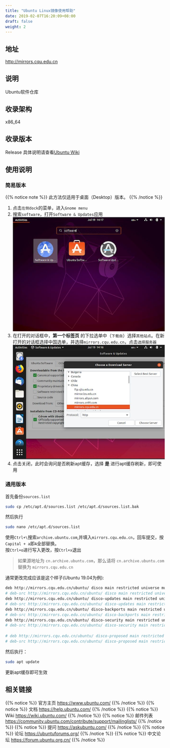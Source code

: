 ```yaml
---
title: "Ubuntu Linux镜像使用帮助"
date: 2019-02-07T16:20:09+08:00
draft: false
weight: 2
---
```

## 地址
http://mirrors.cqu.edu.cn
## 说明
Ubuntu软件仓库
## 收录架构
x86_64
## 收录版本
Release
具体说明请查看[Ubuntu Wiki](http://wiki.ubuntu.com/Releases)
## 使用说明
### 简易版本
{{% notice note %}}
此方法仅适用于桌面（Desktop）版本。
{{% /notice %}}
1. 点击`左侧dock`的菜单，进入`Gnome menu`</br>
2. 搜索`software`，打开`Software & Updates`应用
![img1](images/00.jpg)
3. 在打开的对话框中，**第一个标签页** 的下拉选单中（`下载自`）选择`其他站点`。在新打开的对话框选择中国选单，并选择`mirrors.cqu.edu.cn`，点击`选择服务器`
![img2](images/01.jpg)
4. 点击关闭，此时会询问是否刷新apt缓存，选择 **是** 进行apt缓存刷新，即可使用
### 通用版本
首先备份`sources.list`
```bash
sudo cp /etc/apt.d/sources.list /etc/apt.d/sources.list.bak
```
然后执行
```bash
sudo nano /etc/apt.d/sources.list
```
使用`Ctrl+\`搜索`archive.ubuntu.com`,并填入`mirrors.cqu.edu.cn`，回车提交，按`Capital + a`即`A`全部替换。</br>
按`Ctrl+o`进行写入更改，按`Ctrl+x`退出

> 如果源地址为 `cn.archive.ubuntu.com`，那么请将 `cn.archive.ubuntu.com` 替换为 `mirrors.cqu.edu.cn`

通常更改完成应该是这个样子(Ubuntu 19.04为例):
```bash
deb http://mirrors.cqu.edu.cn/ubuntu/ disco main restricted universe multiverse
# deb-src http://mirrors.cqu.edu.cn/ubuntu/ disco main restricted universe multiverse
deb http://mirrors.cqu.edu.cn/ubuntu/ disco-updates main restricted universe multiverse
# deb-src http://mirrors.cqu.edu.cn/ubuntu/ disco-updates main restricted universe multiverse
deb http://mirrors.cqu.edu.cn/ubuntu/ disco-backports main restricted universe multiverse
# deb-src http://mirrors.cqu.edu.cn/ubuntu/ disco-backports main restricted universe multiverse
deb http://mirrors.cqu.edu.cn/ubuntu/ disco-security main restricted universe multiverse
# deb-src http://mirrors.cqu.edu.cn/ubuntu/ disco-security main restricted universe multiverse

# deb http://mirrors.cqu.edu.cn/ubuntu/ disco-proposed main restricted universe multiverse
# deb-src http://mirrors.cqu.edu.cn/ubuntu/ disco-proposed main restricted universe multiverse
```
然后执行：
```bash
sudo apt update
```
更新apt缓存即可生效
## 相关链接
{{% notice %}}
官方主页
https://www.ubuntu.com/
{{% /notice %}}
{{% notice %}}
文档
https://help.ubuntu.com/
{{% /notice %}}
{{% notice %}}
Wiki
https://wiki.ubuntu.com/
{{% /notice %}}
{{% notice %}}
邮件列表
https://community.ubuntu.com/contribute/support/mailinglists/
{{% /notice %}}
{{% notice %}}
提问
https://askubuntu.com/
{{% /notice %}}
{{% notice %}}
论坛
https://ubuntuforums.org/
{{% /notice %}}
{{% notice %}}
中文论坛
https://forum.ubuntu.org.cn/
{{% /notice %}}
